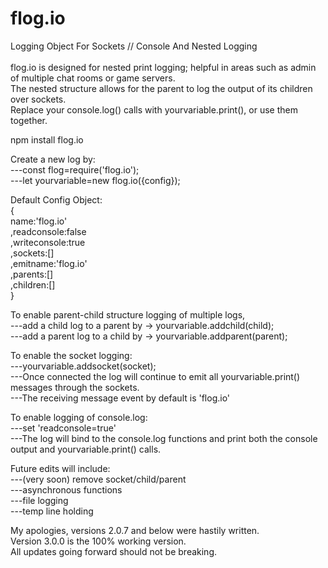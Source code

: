# flog.io
Logging Object For Sockets // Console And Nested Logging<br/>
<br/>
flog.io is designed for nested print logging; helpful in areas such as admin of multiple chat rooms or game servers.<br/>
The nested structure allows for the parent to log the output of its children over sockets.<br/>
Replace your console.log() calls with yourvariable.print(), or use them together.<br/>

npm install flog.io<br/>

Create a new log by:<br/>
---const flog=require('flog.io');<br/>
---let yourvariable=new flog.io({config});<br/>

Default Config Object:<br/>
{<br/>
name:'flog.io'<br/>
,readconsole:false<br/>
,writeconsole:true<br/>
,sockets:[]<br/>
,emitname:'flog.io'<br/>
,parents:[]<br/>
,children:[]<br/>
}<br/>

To enable parent-child structure logging of multiple logs, <br/>
---add a child log to a parent by -> yourvariable.addchild(child);<br/>
---add a parent log to a child by -> yourvariable.addparent(parent);<br/>

To enable the socket logging:<br/>
---yourvariable.addsocket(socket);<br/>
---Once connected the log will continue to emit all yourvariable.print() messages through the sockets.<br/>
---The receiving message event by default is 'flog.io'<br/>

To enable logging of console.log:<br/>
---set 'readconsole=true'<br/>
---The log will bind to the console.log functions and print both the console output and yourvariable.print() calls.<br/>

Future edits will include:<br/>
---(very soon) remove socket/child/parent<br/>
---asynchronous functions<br/>
---file logging<br/>
---temp line holding<br/>

My apologies, versions 2.0.7 and below were hastily written.<br/>
Version 3.0.0 is the 100% working version.<br/>
All updates going forward should not be breaking.<br/>


  
